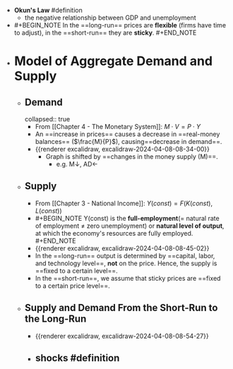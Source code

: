 - **Okun's Law** #definition
	- the negative relationship between GDP and unemployment
- #+BEGIN_NOTE
  In the ==long-run== prices are **flexible** (firms have time to adjust), in the ==short-run== they are **sticky**.
  #+END_NOTE
- # Model of Aggregate Demand and Supply
	- ## Demand
	  collapsed:: true
		- From [[Chapter 4 - The Monetary System]]: $M \cdot V = P \cdot Y$
		- An ==increase in prices== causes a decrease in ==real-money balances== ($\frac{M}{P}$), causing==decrease in demand==.
		- {{renderer excalidraw, excalidraw-2024-04-08-08-34-00}}
			- Graph is shifted by ==changes in the money supply (M)==.
				- e.g. M↓, AD←
	- ## Supply
		- From [[Chapter 3 - National Income]]: $Y(const) = F( K(const), L(const) )$
		- #+BEGIN_NOTE
		  Y(const) is the **full-employment**(= natural rate of employment ≠ zero unemployment) or **natural level of output**, at which the economy's resources are fully employed.
		  #+END_NOTE
		- {{renderer excalidraw, excalidraw-2024-04-08-08-45-02}}
		- In the ==long-run== output is determined by ==capital, labor, and technology level==, **not** on the price. Hence, the supply is ==fixed to a certain level==.
		- In the ==short-run==, we assume that sticky prices are ==fixed to a certain price level==.
	- ## Supply and Demand From the Short-Run to the Long-Run
		- {{renderer excalidraw, excalidraw-2024-04-08-08-54-27}}
		- **shocks** #definition
			-